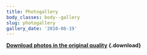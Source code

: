 ```yaml
---
title: Photogallery
body_classes: body--gallery
slug: photogallery
gallery_date: '2010-08-19'
---
```


**[Download photos in the original quality](photos.zip) {.download}**
